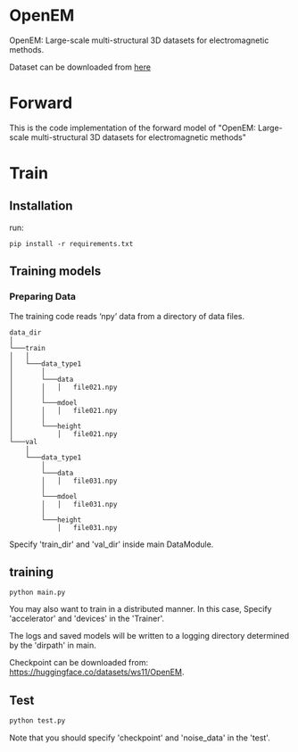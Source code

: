 # OpenEM
OpenEM: Large-scale multi-structural 3D datasets for electromagnetic methods.

Dataset can be downloaded from [here](https://huggingface.co/datasets/ws11/OpenEM)

# Forward 
This is the code implementation of the forward model of "OpenEM: Large-scale multi-structural 3D datasets for electromagnetic methods"

# Train

## Installation
run:
```
pip install -r requirements.txt
```
## Training models

### Preparing Data

The training code reads ‘npy’ data from a directory of data files. 

```
data_dir
│       
└───train
│   │
│   └───data_type1
│       │   
│       └───data
│       │   │   file021.npy
│       │
│       └───mdoel  
│       │   │   file021.npy
│       │
│       └───height  
│           │   file021.npy
└───val
    │
    └───data_type1
        │   
        └───data
        │   │   file031.npy
        │
        └───mdoel  
        │   │   file031.npy
        │
        └───height  
            │   file031.npy
``` 

Specify 'train_dir' and 'val_dir' inside main DataModule.

## training
```
python main.py
```
You may also want to train in a distributed manner. In this case, Specify 'accelerator' and 'devices' in the 'Trainer'.

The logs and saved models will be written to a logging directory determined by the 'dirpath' in main.

Checkpoint can be downloaded from: https://huggingface.co/datasets/ws11/OpenEM.

## Test
```bash
python test.py
```
Note that you should specify 'checkpoint' and 'noise_data' in the 'test'.




